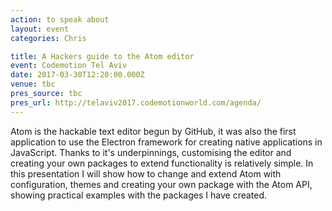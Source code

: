 ```yaml
---
action: to speak about
layout: event
categories: Chris

title: A Hackers guide to the Atom editor
event: Codemotion Tel Aviv
date: 2017-03-30T12:20:00.000Z
venue: tbc
pres_source: tbc
pres_url: http://telaviv2017.codemotionworld.com/agenda/
---
```


Atom is the hackable text editor begun by GitHub, it was also the first application to use the Electron framework for creating native applications in JavaScript. Thanks to it's underpinnings, customising the editor and creating your own packages to extend functionality is relatively simple. In this presentation I will show how to change and extend Atom with configuration, themes and creating your own package with the Atom API, showing practical examples with the packages I have created.
